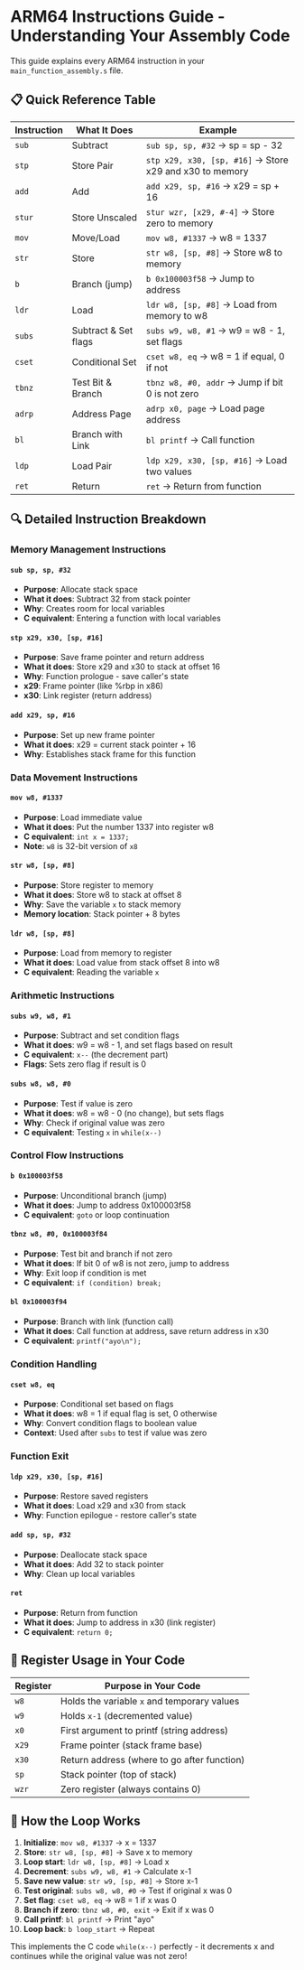 # ARM64 Instructions Guide - Understanding Your Assembly Code

This guide explains every ARM64 instruction in your `main_function_assembly.s` file.

## 📋 Quick Reference Table

| Instruction | What It Does         | Example                                                 |
| ----------- | -------------------- | ------------------------------------------------------- |
| `sub`       | Subtract             | `sub sp, sp, #32` → sp = sp - 32                        |
| `stp`       | Store Pair           | `stp x29, x30, [sp, #16]` → Store x29 and x30 to memory |
| `add`       | Add                  | `add x29, sp, #16` → x29 = sp + 16                      |
| `stur`      | Store Unscaled       | `stur wzr, [x29, #-4]` → Store zero to memory           |
| `mov`       | Move/Load            | `mov w8, #1337` → w8 = 1337                             |
| `str`       | Store                | `str w8, [sp, #8]` → Store w8 to memory                 |
| `b`         | Branch (jump)        | `b 0x100003f58` → Jump to address                       |
| `ldr`       | Load                 | `ldr w8, [sp, #8]` → Load from memory to w8             |
| `subs`      | Subtract & Set flags | `subs w9, w8, #1` → w9 = w8 - 1, set flags              |
| `cset`      | Conditional Set      | `cset w8, eq` → w8 = 1 if equal, 0 if not               |
| `tbnz`      | Test Bit & Branch    | `tbnz w8, #0, addr` → Jump if bit 0 is not zero         |
| `adrp`      | Address Page         | `adrp x0, page` → Load page address                     |
| `bl`        | Branch with Link     | `bl printf` → Call function                             |
| `ldp`       | Load Pair            | `ldp x29, x30, [sp, #16]` → Load two values             |
| `ret`       | Return               | `ret` → Return from function                            |

## 🔍 Detailed Instruction Breakdown

### Memory Management Instructions

#### `sub sp, sp, #32`

- **Purpose**: Allocate stack space
- **What it does**: Subtract 32 from stack pointer
- **Why**: Creates room for local variables
- **C equivalent**: Entering a function with local variables

#### `stp x29, x30, [sp, #16]`

- **Purpose**: Save frame pointer and return address
- **What it does**: Store x29 and x30 to stack at offset 16
- **Why**: Function prologue - save caller's state
- **x29**: Frame pointer (like %rbp in x86)
- **x30**: Link register (return address)

#### `add x29, sp, #16`

- **Purpose**: Set up new frame pointer
- **What it does**: x29 = current stack pointer + 16
- **Why**: Establishes stack frame for this function

### Data Movement Instructions

#### `mov w8, #1337`

- **Purpose**: Load immediate value
- **What it does**: Put the number 1337 into register w8
- **C equivalent**: `int x = 1337;`
- **Note**: `w8` is 32-bit version of `x8`

#### `str w8, [sp, #8]`

- **Purpose**: Store register to memory
- **What it does**: Store w8 to stack at offset 8
- **Why**: Save the variable `x` to stack memory
- **Memory location**: Stack pointer + 8 bytes

#### `ldr w8, [sp, #8]`

- **Purpose**: Load from memory to register
- **What it does**: Load value from stack offset 8 into w8
- **C equivalent**: Reading the variable `x`

### Arithmetic Instructions

#### `subs w9, w8, #1`

- **Purpose**: Subtract and set condition flags
- **What it does**: w9 = w8 - 1, and set flags based on result
- **C equivalent**: `x--` (the decrement part)
- **Flags**: Sets zero flag if result is 0

#### `subs w8, w8, #0`

- **Purpose**: Test if value is zero
- **What it does**: w8 = w8 - 0 (no change), but sets flags
- **Why**: Check if original value was zero
- **C equivalent**: Testing `x` in `while(x--)`

### Control Flow Instructions

#### `b 0x100003f58`

- **Purpose**: Unconditional branch (jump)
- **What it does**: Jump to address 0x100003f58
- **C equivalent**: `goto` or loop continuation

#### `tbnz w8, #0, 0x100003f84`

- **Purpose**: Test bit and branch if not zero
- **What it does**: If bit 0 of w8 is not zero, jump to address
- **Why**: Exit loop if condition is met
- **C equivalent**: `if (condition) break;`

#### `bl 0x100003f94`

- **Purpose**: Branch with link (function call)
- **What it does**: Call function at address, save return address in x30
- **C equivalent**: `printf("ayo\n");`

### Condition Handling

#### `cset w8, eq`

- **Purpose**: Conditional set based on flags
- **What it does**: w8 = 1 if equal flag is set, 0 otherwise
- **Why**: Convert condition flags to boolean value
- **Context**: Used after `subs` to test if value was zero

### Function Exit

#### `ldp x29, x30, [sp, #16]`

- **Purpose**: Restore saved registers
- **What it does**: Load x29 and x30 from stack
- **Why**: Function epilogue - restore caller's state

#### `add sp, sp, #32`

- **Purpose**: Deallocate stack space
- **What it does**: Add 32 to stack pointer
- **Why**: Clean up local variables

#### `ret`

- **Purpose**: Return from function
- **What it does**: Jump to address in x30 (link register)
- **C equivalent**: `return 0;`

## 🎯 Register Usage in Your Code

| Register | Purpose in Your Code                        |
| -------- | ------------------------------------------- |
| `w8`     | Holds the variable `x` and temporary values |
| `w9`     | Holds `x-1` (decremented value)             |
| `x0`     | First argument to printf (string address)   |
| `x29`    | Frame pointer (stack frame base)            |
| `x30`    | Return address (where to go after function) |
| `sp`     | Stack pointer (top of stack)                |
| `wzr`    | Zero register (always contains 0)           |

## 🔄 How the Loop Works

1. **Initialize**: `mov w8, #1337` → x = 1337
2. **Store**: `str w8, [sp, #8]` → Save x to memory
3. **Loop start**: `ldr w8, [sp, #8]` → Load x
4. **Decrement**: `subs w9, w8, #1` → Calculate x-1
5. **Save new value**: `str w9, [sp, #8]` → Store x-1
6. **Test original**: `subs w8, w8, #0` → Test if original x was 0
7. **Set flag**: `cset w8, eq` → w8 = 1 if x was 0
8. **Branch if zero**: `tbnz w8, #0, exit` → Exit if x was 0
9. **Call printf**: `bl printf` → Print "ayo"
10. **Loop back**: `b loop_start` → Repeat

This implements the C code `while(x--)` perfectly - it decrements x and continues while the original value was not zero!
